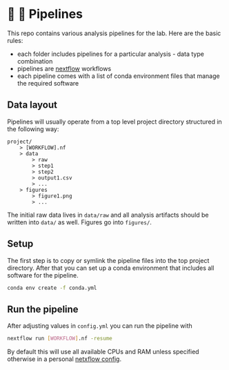 # :hammer: :triangular_ruler: Pipelines

This repo contains various analysis pipelines for the lab. Here are the basic
rules:

- each folder includes pipelines for a particular analysis - data type combination
- pipelines are [nextflow](https://www.nextflow.io/) workflows
- each pipeline comes with a list of conda environment files that manage the required software

## Data layout

Pipelines will usually operate from a top level project
directory structured in the following way:

```
project/
    > [WORKFLOW].nf
    > data
        > raw
        > step1
        > step2
        > output1.csv
        > ...
    > figures
        > figure1.png
        > ...
```

The initial raw data lives in `data/raw` and all analysis artifacts should
be written into `data/` as well. Figures go into `figures/`.

## Setup

The first step is to copy or symlink the pipeline files into the top project
directory. After that you can set up a conda environment that includes all software
for the pipeline.

```bash
conda env create -f conda.yml
```

## Run the pipeline

After adjusting values in `config.yml` you can run the pipeline with

```bash
nextflow run [WORKFLOW].nf -resume
```

By default this will use all available CPUs and RAM unless specified otherwise in a personal [netxflow config](https://www.nextflow.io/docs/latest/config.html#scope-executor).
